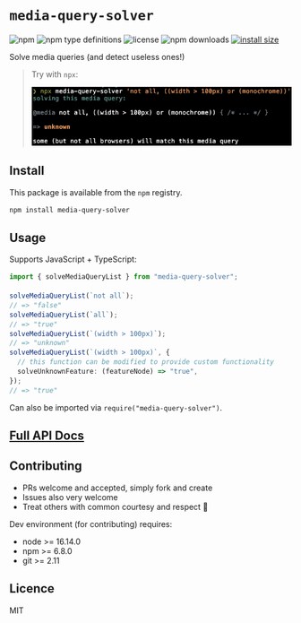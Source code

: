 # `media-query-solver`

![npm](https://img.shields.io/npm/v/media-query-solver)
![npm type definitions](https://img.shields.io/npm/types/media-query-solver)
![license](https://img.shields.io/npm/l/media-query-solver)
![npm downloads](https://img.shields.io/npm/dw/media-query-solver)
[![install size](https://packagephobia.com/badge?p=media-query-solver)](https://packagephobia.com/result?p=media-query-solver)

Solve media queries (and detect useless ones!)

> Try with `npx`:
>
> ![cli output](cli-output.png)

## Install

This package is available from the `npm` registry.

```sh
npm install media-query-solver
```

## Usage

Supports JavaScript + TypeScript:

```ts
import { solveMediaQueryList } from "media-query-solver";

solveMediaQueryList(`not all`);
// => "false"
solveMediaQueryList(`all`);
// => "true"
solveMediaQueryList(`(width > 100px)`);
// => "unknown"
solveMediaQueryList(`(width > 100px)`, {
  // this function can be modified to provide custom functionality
  solveUnknownFeature: (featureNode) => "true",
});
// => "true"
```

Can also be imported via `require("media-query-solver")`.

## [Full API Docs](https://tbjgolden.github.io/media-query-solver/)

## Contributing

- PRs welcome and accepted, simply fork and create
- Issues also very welcome
- Treat others with common courtesy and respect 🤝

Dev environment (for contributing) requires:

- node >= 16.14.0
- npm >= 6.8.0
- git >= 2.11

## Licence

MIT
